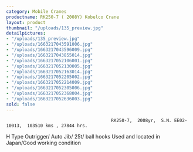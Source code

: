 ```yaml
---
category: Mobile Cranes
productname: RK250-7 ( 2008Y) Kobelco Crane
layout: product
thumbnail: "/uploads/135_preview.jpg"
detailpictures:
- "/uploads/135_preview.jpg"
- "/uploads/1663217043591006.jpg"
- "/uploads/1663217043596009.jpg"
- "/uploads/1663217043855014.jpg"
- "/uploads/1663217052106001.jpg"
- "/uploads/1663217052130005.jpg"
- "/uploads/1663217052163014.jpg"
- "/uploads/1663217052205002.jpg"
- "/uploads/1663217052214009.jpg"
- "/uploads/1663217052305006.jpg"
- "/uploads/1663217052368004.jpg"
- "/uploads/1663217052636003.jpg"
sold: false
---
```


                                            RK250-7,  2008yr,  S.N. EE02-10013,  103510 kms , 27844 hrs.
H Type Outrigger/ Auto Jib/ 25t/ ball hooks
Used and located in Japan/Good working condition


